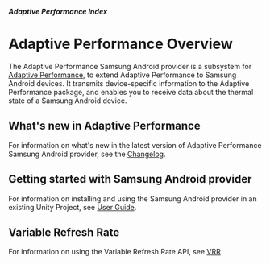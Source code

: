 **_Adaptive Performance Index_**

# Adaptive Performance Overview
The Adaptive Performance Samsung Android provider is a subsystem for [Adaptive Performance](https://docs.unity3d.com/Packages/com.unity.adaptiveperformance@latest/index.html), to extend Adaptive Performance to Samsung Android devices. It transmits device-specific information to the Adaptive Performance package, and enables you to receive data about the thermal state of a Samsung Android device.

## What's new in Adaptive Performance
For information on what's new in the latest version of Adaptive Performance Samsung Android provider, see the [Changelog](../changelog/CHANGELOG.html).

## Getting started with Samsung Android provider
For information on installing and using the Samsung Android provider in an existing Unity Project, see [User Guide](user-guide.md).

## Variable Refresh Rate
For information on using the Variable Refresh Rate API, see [VRR](vrr.md).
